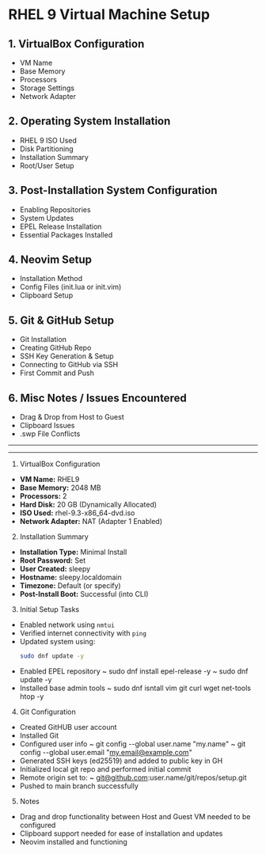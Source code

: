 # RHEL 9 Virtual Machine Setup

## 1. VirtualBox Configuration
- VM Name
- Base Memory
- Processors
- Storage Settings
- Network Adapter

## 2. Operating System Installation
- RHEL 9 ISO Used
- Disk Partitioning
- Installation Summary
- Root/User Setup

## 3. Post-Installation System Configuration
- Enabling Repositories
- System Updates
- EPEL Release Installation
- Essential Packages Installed

## 4. Neovim Setup
- Installation Method
- Config Files (init.lua or init.vim)
- Clipboard Setup

## 5. Git & GitHub Setup
- Git Installation
- Creating GitHub Repo
- SSH Key Generation & Setup
- Connecting to GitHub via SSH
- First Commit and Push

## 6. Misc Notes / Issues Encountered
- Drag & Drop from Host to Guest
- Clipboard Issues
- .swp File Conflicts


_____________________________________________________________________________________
-------------------------------------------------------------------------------------

1.    VirtualBox Configuration

- **VM Name:** RHEL9
- **Base Memory:** 2048 MB
- **Processors:** 2
- **Hard Disk:** 20 GB (Dynamically Allocated)
- **ISO Used:** rhel-9.3-x86_64-dvd.iso
- **Network Adapter:** NAT (Adapter 1 Enabled)

2.    Installation Summary

- **Installation Type:** Minimal Install
- **Root Password:** Set
- **User Created:** sleepy
- **Hostname:** sleepy.localdomain
- **Timezone:** Default (or specify)
- **Post-Install Boot:** Successful (into CLI)

3.    Initial Setup Tasks

- Enabled network using `nmtui`
- Verified internet connectivity with `ping`
- Updated system using:
  ```bash
  sudo dnf update -y
- Enabled EPEL repository
  ~ sudo dnf install epel-release -y
  ~ sudo dnf update -y
- Installed base admin tools
  ~ sudo dnf isntall vim git curl wget net-tools htop -y

4.    Git Configuration
- Created GitHUB user account
- Installed Git
- Configured user info
  ~ git config --global user.name "my.name"
  ~ git config --global user.email "my.email@example.com"
- Generated SSH keys (ed25519) and added to public key in GH
- Initialized local git repo and performed initial commit
- Remote origin set to:
  ~ git@github.com:user.name/git/repos/setup.git
- Pushed to main branch successfully

5.    Notes
- Drag and drop functionality between Host and Guest VM needed to be configured
- Clipboard support needed for ease of installation and updates
- Neovim installed and functioning

